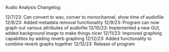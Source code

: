 Audio Analysis Changelog:

12/7/23: Can convert to wav, conver to monochannel, show time of audiofile
12/8/23: Added metadata removal functionality
12/9/23: Program can now graph out various attributes of audiofile
12/10/23: Implemented a new GUI, added background image to make things nicer
12/11/23: Improved graphing capabilties by adding reverb graphing
12/12/23: Added functionality to combine reverb graphs together
12/12/23: Release of program